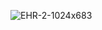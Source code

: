
![EHR-2-1024x683](https://user-images.githubusercontent.com/60342914/171750451-6c00b926-b2e9-4ab5-bc42-e20b074038ba.png)
